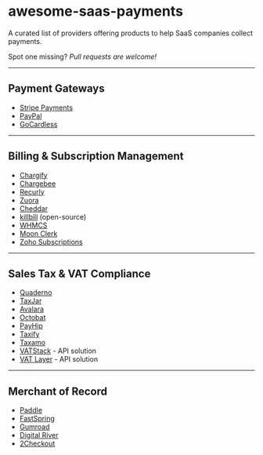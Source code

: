 # awesome-saas-payments

A curated list of providers offering products to help SaaS companies collect payments.

Spot one missing? *Pull requests are welcome!*

---

## Payment Gateways

* [Stripe Payments](https://stripe.com/payments)
* [PayPal](https://www.paypal.com/)
* [GoCardless](https://gocardless.com/)

---

## Billing & Subscription Management

* [Chargify](https://www.chargify.com/)
* [Chargebee](https://www.chargebee.com/)
* [Recurly](https://recurly.com/)
* [Zuora](https://www.zuora.com/)
* [Cheddar](https://www.getcheddar.com/)
* [killbill](https://killbill.io/) (open-source)
* [WHMCS](https://www.whmcs.com/)
* [Moon Clerk](https://www.moonclerk.com/)
* [Zoho Subscriptions](https://www.zoho.com/subscriptions/)

---

## Sales Tax & VAT Compliance
* [Quaderno](https://quaderno.io)
* [TaxJar](https://www.taxjar.com/pricing/)
* [Avalara](http://avalara.com/)
* [Octobat](https://www.octobat.com/)
* [PayHip](https://payhip.com/) 
* [Taxify](https://taxify.co/)
* [Taxamo](https://www.taxamo.com/)
* [VATStack](https://vatstack.com/pricing) - API solution
* [VAT Layer](https://vatlayer.com/) - API solution

--- 

## Merchant of Record
- [Paddle](https://paddle.com/)
- [FastSpring](https://fastspring.com/)
- [Gumroad](https://gumroad.com/)
- [Digital River](https://www.digitalriver.com/)
- [2Checkout](https://www.2checkout.com/)